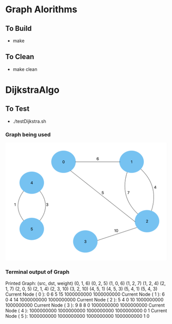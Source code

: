 # Graph Alorithms 
## To Build
   - make
## To Clean
   - make clean
# DijkstraAlgo
## To Test
   - ./testDijkstra.sh
### Graph being used 
![alt text](./Screenshot%202023-02-02%20at%207.47.51%20PM.png)
### Terminal output of Graph
Printed Graph: (src, dst, weight)
(0, 1, 6) (0, 2, 5) 
(1, 0, 6) (1, 2, 7) (1, 2, 4) 
(2, 1, 7) (2, 0, 5) (2, 1, 4) (2, 3, 10) 
(3, 2, 10) 
(4, 5, 1) (4, 5, 3) 
(5, 4, 1) (5, 4, 3) 
Current Node ( 0 ): 0 6 5 15 1000000000 1000000000 
Current Node ( 1 ): 6 0 4 14 1000000000 1000000000 
Current Node ( 2 ): 5 4 0 10 1000000000 1000000000 
Current Node ( 3 ): 9 8 8 0 1000000000 1000000000 
Current Node ( 4 ): 1000000000 1000000000 1000000000 1000000000 0 1 
Current Node ( 5 ): 1000000000 1000000000 1000000000 1000000000 1 0 
